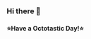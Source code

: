 ### Hi there 👋
#### ⭐Have a Octotastic Day!⭐
<!--
######🌈 Pronouns: Candy-free Non-binary, but prefer She/Her❤️ a bit more
###### 🌱 Learning Computer Science, in the Orient
###### 🔭 Persuing for an offer in Silicon Valley, CA
###### 🤔 I’m looking for help with C/C++ Programming 
--!>


<!--
**LiAuTraver/LiAuTraver** is a ✨ _special_ ✨ repository because its `README.md` (this file) appears on your GitHub profile.

Here are some ideas to get you started:

- 🔭 I’m currently working on ...
- 🌱 I’m currently learning ...
- 👯 I’m looking to collaborate on ...
- 🤔 I’m looking for help with ...
- 💬 Ask me about ...
- 📫 How to reach me: ...
- 😄 Pronouns: ...
- ⚡ Fun fact: ...
-->

